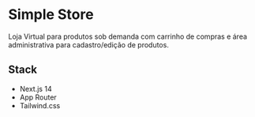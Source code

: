 # Simple Store
Loja Virtual para produtos sob demanda com carrinho de compras e área administrativa para cadastro/edição de produtos.

## Stack
- Next.js 14
- App Router
- Tailwind.css